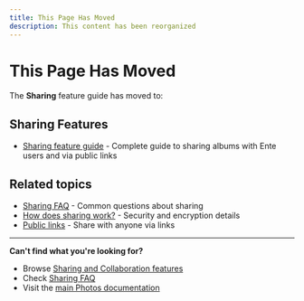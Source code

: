 ```yaml
---
title: This Page Has Moved
description: This content has been reorganized
---
```


# This Page Has Moved

The **Sharing** feature guide has moved to:

## Sharing Features
- [Sharing feature guide](/photos/features/sharing-and-collaboration/share) - Complete guide to sharing albums with Ente users and via public links

## Related topics
- [Sharing FAQ](/photos/faq/sharing-and-collaboration#sharing) - Common questions about sharing
- [How does sharing work?](/photos/faq/security-and-privacy#sharing-encryption) - Security and encryption details
- [Public links](/photos/features/sharing-and-collaboration/public-links) - Share with anyone via links

---

**Can't find what you're looking for?**
- Browse [Sharing and Collaboration features](/photos/features/sharing-and-collaboration/share)
- Check [Sharing FAQ](/photos/faq/sharing-and-collaboration)
- Visit the [main Photos documentation](/photos/)
